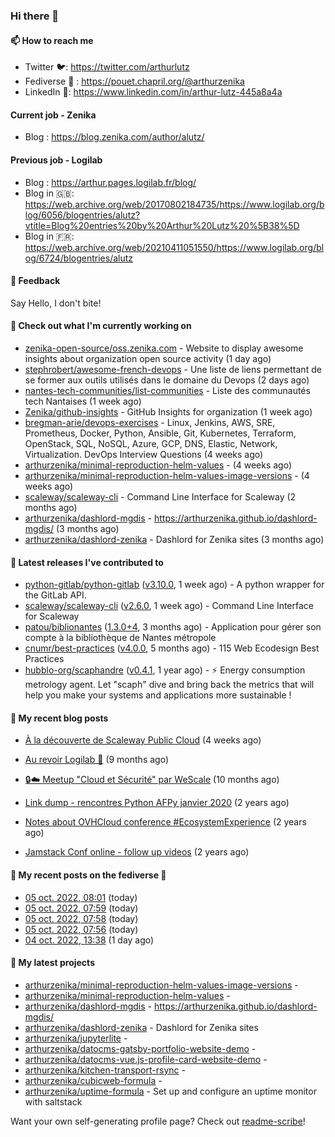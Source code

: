 ### Hi there 👋

#### 📫 How to reach me

- Twitter 🐦: https://twitter.com/arthurlutz
- Fediverse 🐘 : https://pouet.chapril.org/@arthurzenika
- LinkedIn 👔:  https://www.linkedin.com/in/arthur-lutz-445a8a4a

#### Current job - Zenika 

- Blog : https://blog.zenika.com/author/alutz/

#### Previous job - Logilab

- Blog : https://arthur.pages.logilab.fr/blog/
- Blog in 🇬🇧: https://web.archive.org/web/20170802184735/https://www.logilab.org/blog/6056/blogentries/alutz?vtitle=Blog%20entries%20by%20Arthur%20Lutz%20%5B38%5D
- Blog in 🇫🇷: https://web.archive.org/web/20210411051550/https://www.logilab.org/blog/6724/blogentries/alutz

#### 💬 Feedback

Say Hello, I don't bite!

#### 👷 Check out what I'm currently working on

- [zenika-open-source/oss.zenika.com](https://github.com/zenika-open-source/oss.zenika.com) - Website to display awesome insights about organization open source activity (1 day ago)
- [stephrobert/awesome-french-devops](https://github.com/stephrobert/awesome-french-devops) - Une liste de liens permettant de se former aux outils utilisés dans le domaine du Devops (2 days ago)
- [nantes-tech-communities/list-communities](https://github.com/nantes-tech-communities/list-communities) - Liste des communautés tech Nantaises (1 week ago)
- [Zenika/github-insights](https://github.com/Zenika/github-insights) - GitHub Insights for organization (1 week ago)
- [bregman-arie/devops-exercises](https://github.com/bregman-arie/devops-exercises) - Linux, Jenkins, AWS, SRE, Prometheus, Docker, Python, Ansible, Git, Kubernetes, Terraform, OpenStack, SQL, NoSQL, Azure, GCP, DNS, Elastic, Network, Virtualization. DevOps Interview Questions (4 weeks ago)
- [arthurzenika/minimal-reproduction-helm-values](https://github.com/arthurzenika/minimal-reproduction-helm-values) -  (4 weeks ago)
- [arthurzenika/minimal-reproduction-helm-values-image-versions](https://github.com/arthurzenika/minimal-reproduction-helm-values-image-versions) -  (4 weeks ago)
- [scaleway/scaleway-cli](https://github.com/scaleway/scaleway-cli) - Command Line Interface for Scaleway (2 months ago)
- [arthurzenika/dashlord-mgdis](https://github.com/arthurzenika/dashlord-mgdis) - https://arthurzenika.github.io/dashlord-mgdis/ (3 months ago)
- [arthurzenika/dashlord-zenika](https://github.com/arthurzenika/dashlord-zenika) - Dashlord for Zenika sites (3 months ago)


#### 🔭 Latest releases I've contributed to

- [python-gitlab/python-gitlab](https://github.com/python-gitlab/python-gitlab) ([v3.10.0](https://github.com/python-gitlab/python-gitlab/releases/tag/v3.10.0), 1 week ago) - A python wrapper for the GitLab API.
- [scaleway/scaleway-cli](https://github.com/scaleway/scaleway-cli) ([v2.6.0](https://github.com/scaleway/scaleway-cli/releases/tag/v2.6.0), 1 week ago) - Command Line Interface for Scaleway
- [patou/biblionantes](https://github.com/patou/biblionantes) ([1.3.0&#43;4](https://github.com/patou/biblionantes/releases/tag/1.3.0%2B4), 3 months ago) - Application pour gérer son compte à la bibliothèque de Nantes métropole
- [cnumr/best-practices](https://github.com/cnumr/best-practices) ([v4.0.0](https://github.com/cnumr/best-practices/releases/tag/v4.0.0), 5 months ago) - 115 Web Ecodesign Best Practices
- [hubblo-org/scaphandre](https://github.com/hubblo-org/scaphandre) ([v0.4.1](https://github.com/hubblo-org/scaphandre/releases/tag/v0.4.1), 1 year ago) - ⚡ Energy consumption metrology agent. Let &#34;scaph&#34; dive and bring back the metrics that will help you make your systems and applications more sustainable !

#### 📜 My recent blog posts 

- [À la découverte de Scaleway Public Cloud](https://blog.zenika.com/2022/09/07/a-la-decouverte-de-scaleway-public-cloud/) (4 weeks ago)

- [Au revoir Logilab 👋](https://arthur.pages.logilab.fr/blog/au-revoir-logilab.html) (9 months ago)
- [🔒☁️ Meetup &#34;Cloud et Sécurité&#34; par WeScale](https://arthur.pages.logilab.fr/blog/meetup-cloud-et-securite-par-wescale.html) (10 months ago)
- [Link dump - rencontres Python AFPy janvier 2020](https://arthur.pages.logilab.fr/blog/link-dump-rencontres-python-afpy-janvier-2020.html) (2 years ago)
- [Notes about OVHCloud conference #EcosystemExperience](https://arthur.pages.logilab.fr/blog/notes-about-ovhcloud-conference-ecosystemexperience.html) (2 years ago)
- [Jamstack Conf online - follow up videos](https://arthur.pages.logilab.fr/blog/jamstack-conf-online-follow-up-videos.html) (2 years ago)

#### 📜 My recent posts on the fediverse 🐘

- [05 oct. 2022, 08:01](https://pouet.chapril.org/@arthurzenika/109114616148796364) (today)
- [05 oct. 2022, 07:59](https://pouet.chapril.org/@arthurzenika/109114608811416466) (today)
- [05 oct. 2022, 07:58](https://pouet.chapril.org/@arthurzenika/109114604164602048) (today)
- [05 oct. 2022, 07:56](https://pouet.chapril.org/@arthurzenika/109114594721343195) (today)
- [04 oct. 2022, 13:38](https://pouet.chapril.org/@arthurzenika/109110279056527206) (1 day ago)

#### 🌱 My latest projects

- [arthurzenika/minimal-reproduction-helm-values-image-versions](https://github.com/arthurzenika/minimal-reproduction-helm-values-image-versions) - 
- [arthurzenika/minimal-reproduction-helm-values](https://github.com/arthurzenika/minimal-reproduction-helm-values) - 
- [arthurzenika/dashlord-mgdis](https://github.com/arthurzenika/dashlord-mgdis) - https://arthurzenika.github.io/dashlord-mgdis/
- [arthurzenika/dashlord-zenika](https://github.com/arthurzenika/dashlord-zenika) - Dashlord for Zenika sites
- [arthurzenika/jupyterlite](https://github.com/arthurzenika/jupyterlite) - 
- [arthurzenika/datocms-gatsby-portfolio-website-demo](https://github.com/arthurzenika/datocms-gatsby-portfolio-website-demo) - 
- [arthurzenika/datocms-vue.js-profile-card-website-demo](https://github.com/arthurzenika/datocms-vue.js-profile-card-website-demo) - 
- [arthurzenika/kitchen-transport-rsync](https://github.com/arthurzenika/kitchen-transport-rsync) - 
- [arthurzenika/cubicweb-formula](https://github.com/arthurzenika/cubicweb-formula) - 
- [arthurzenika/uptime-formula](https://github.com/arthurzenika/uptime-formula) -  Set up and configure an uptime monitor with saltstack



Want your own self-generating profile page? Check out [readme-scribe](https://github.com/muesli/readme-scribe)!

